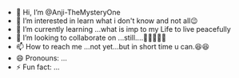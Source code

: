 - 👋 Hi, I’m @Anji-TheMysteryOne
- 👀 I’m interested in learn what i don't know and not all😉
- 🌱 I’m currently learning ...what is imp to my Life to live peacefully
- 💞️ I’m looking to collaborate on ...still....🤔🤔💭💭💭
- 📫 How to reach me ...not yet...but in short time u can.😆😆
- 😄 Pronouns: ...
- ⚡ Fun fact: ...

<!---
Anji-TheMysteryOne/Anji-TheMysteryOne is a ✨ special ✨ repository because its `README.md` (this file) appears on your GitHub profile.
You can click the Preview link to take a look at your changes.
--->
